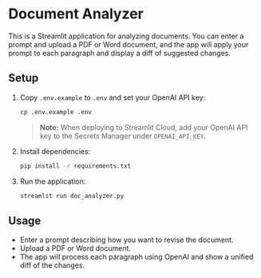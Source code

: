 # Document Analyzer

This is a Streamlit application for analyzing documents. You can enter a prompt and upload a PDF or Word document, and the app will apply your prompt to each paragraph and display a diff of suggested changes.

## Setup

1. Copy `.env.example` to `.env` and set your OpenAI API key:

   ```bash
   cp .env.example .env
   ```

   > **Note:** When deploying to Streamlit Cloud, add your OpenAI API key to the Secrets Manager under `OPENAI_API_KEY`.

2. Install dependencies:

   ```bash
   pip install -r requirements.txt
   ```

3. Run the application:

   ```bash
   streamlit run doc_analyzer.py
   ```

## Usage

- Enter a prompt describing how you want to revise the document.
- Upload a PDF or Word document.
- The app will process each paragraph using OpenAI and show a unified diff of the changes.